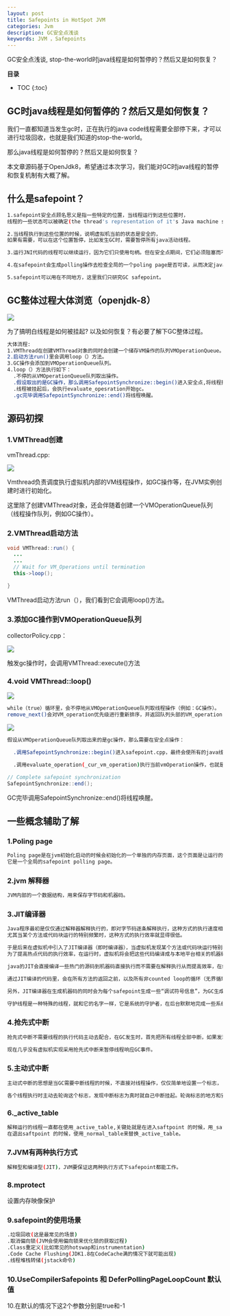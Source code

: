```yaml
---
layout: post
title: Safepoints in HotSpot JVM
categories: Jvm
description: GC安全点浅谈
keywords: JVM ，Safepoints 
---
```


GC安全点浅谈, stop-the-world时java线程是如何暂停的？然后又是如何恢复？

**目录**

* TOC
{:toc}

## GC时java线程是如何暂停的？然后又是如何恢复？

我们一直都知道当发生gc时，正在执行的java code线程需要全部停下来，才可以进行垃圾回收，也就是我们知道的stop-the-world。

那么java线程是如何暂停的？然后又是如何恢复？

本文章源码基于OpenJdk8，希望通过本次学习，我们能对GC时java线程的暂停和恢复机制有大概了解。

## 什么是safepoint？
```sh
1.safepoint安全点顾名思义是指一些特定的位置，当线程运行到这些位置时，
线程的一些状态可以被确定(the thread's representation of it's Java machine state is well described)。

2.当线程执行到这些位置的时候，说明虚拟机当前的状态是安全的，
如果有需要，可以在这个位置暂停，比如发生GC时，需要暂停所有java活动线程。

3.运行JNI代码的线程可以继续运行，因为它们只使用句柄。但在安全点期间，它们必须阻塞而不是加载句柄的内容。

4.在safepoint会生成polling操作去检查全局的一个poling page是否可读，从而决定java线程是否需要挂起。

5.safepoint可以用在不同地方，这里我们只研究GC safepoint。
```

## GC整体过程大体浏览（openjdk-8）

![](/images/posts/jvm/safepoint/1.jpg)

为了搞明白线程是如何被挂起? 以及如何恢复？有必要了解下GC整体过程。

```sh
大体流程:
1.VMThread在创建VMThread对象的同时会创建一个储存VM操作的队列VMOperationQueue。
2.启动方法run()里会调用loop（）方法。
3.GC操作会添加到VMOperationQueue队列。
4.loop（）方法执行如下：
  .不停的从VMOperationQueue队列取出操作。
  .假设取出的是GC操作，那么调用SafepointSynchronize::begin()进入安全点,将线程挂起。
  .线程被挂起后，会执行evaluate_opesration开始gc。
  .gc完毕调用SafepointSynchronize::end()将线程唤醒。
```

## 源码初探

### 1.VMThread创建

vmThread.cpp:

![](/images/posts/jvm/safepoint/2.png)

Vmthread负责调度执行虚拟机内部的VM线程操作，如GC操作等，在JVM实例创建时进行初始化。

这里除了创建VMThread对象，还会伴随着创建一个VMOperationQueue队列（线程操作队列，例如GC操作）。

### 2.VMThread启动方法

```java
void VMThread::run() {
  ...
  ...
  // Wait for VM_Operations until termination
  this->loop();

}
```
VMThread启动方法run（），我们看到它会调用loop()方法。

### 3.添加GC操作到VMOperationQueue队列

collectorPolicy.cpp：

![](/images/posts/jvm/safepoint/7.png)

触发gc操作时，会调用VMThread::execute()方法

### 4.void VMThread::loop()

![](/images/posts/jvm/safepoint/3.png)

```sh
while（true）循环里，会不停地从VMOperationQueue队列取线程操作（例如：GC操作）。
remove_next()会对VM_operation优先级进行重新排序，并返回队列头部的VM_operation，如果没有操作的话会一直等待。
```

![](/images/posts/jvm/safepoint/5.png)

```sh
假设从VMOperationQueue队列取出来的是gc操作，那么需要在安全点操作：

  .调用SafepointSynchronize::begin()进入safepoint.cpp，最终会使所有的java线程挂起。

  .调用evaluate_operation(_cur_vm_operation)执行当前vmOperation操作，也就是GC操作。
```

```java
// Complete safepoint synchronization
SafepointSynchronize::end();
```

GC完毕调用SafepointSynchronize::end()将线程唤醒。


## 一些概念辅助了解

### 1.Poling page

```sh
Poling page是在jvm初始化启动的时候会初始化的一个单独的内存页面，这个页面是让运行的编译过的代码的线程进入停止状态的关键，
它是一个全局的safepoint polling page。 
```

### 2.jvm 解释器

```sh
JVM内部的一个数据结构，用来保存字节码和机器码。
```

### 3.JIT编译器

```sh
Java程序最初是仅仅通过解释器解释执行的，即对字节码逐条解释执行，这种方式的执行速度相对会比较慢，
尤其当某个方法或代码块运行的特别频繁时，这种方式的执行效率就显得很低。

于是后来在虚拟机中引入了JIT编译器（即时编译器），当虚拟机发现某个方法或代码块运行特别频繁时，就会把这些代码认定为“Hot Spot Code”（热点代码），
为了提高热点代码的执行效率，在运行时，虚拟机将会把这些代码编译成与本地平台相关的机器码，并进行各层次的优化，完成这项任务的正是JIT编译器。

java的JIT会直接编译一些热门的源码到机器码直接执行而不需要在解释执行从而提高效率，在编译的代码中，当函数或者方法块返回的时候会去访问一个内存poling页面。

通过JIT编译的代码里，会在所有方法的返回之前，以及所有非counted loop的循环（无界循环）回跳之前放置一个safepoint，为了防止发生GC需要STW时，该线程一直不能暂停。

另外，JIT编译器在生成机器码的同时会为每个safepoint生成一些“调试符号信息”，为GC生成的符号信息是OopMap，指出栈上和寄存器里哪里有GC管理的指针。

守护线程是一种特殊的线程，就和它的名字一样，它是系统的守护者，在后台默默地完成一些系统性的服务，比如垃圾回收线程、JIT线程就可以理解为守护线程。
```

### 4.抢先式中断

```sh
抢先式中断不需要线程的执行代码主动去配合，在GC发生时，首先把所有线程全部中断，如果发现有线程中断的地方不在安全点上，就恢复线程，让它跑到安全点上。

现在几乎没有虚拟机实现采用抢先式中断来暂停线程响应GC事件。 
```

### 5.主动式中断

```sh
主动式中断的思想是当GC需要中断线程的时候，不直接对线程操作，仅仅简单地设置一个标志，

各个线程执行时主动去轮询这个标志，发现中断标志为真时就自己中断挂起。轮询标志的地方和安全点是重合的。
```

### 6._active_table

```sh
解释运行的线程一直都在使用_active_table,关键处就是在进入saftpoint 的时候，用_safept_table替换_active_table,
在退出saftpoint 的时候，使用_normal_table来替换_active_table。
```

### 7.JVM有两种执行方式

```sh
解释型和编译型(JIT)，JVM要保证这两种执行方式下safepoint都能工作。
```

### 8.mprotect

设置内存映像保护

### 9.safepoint的使用场景

```sh
.垃圾回收(这是最常见的场景)
.取消偏向锁(JVM会使用偏向锁来优化锁的获取过程)
.Class重定义(比如常见的hotswap和instrumentation)
.Code Cache Flushing(JDK1.8在CodeCache满的情况下就可能出现)
.线程堆栈转储(jstack命令)
```

### 10.UseCompilerSafepoints 和 DeferPollingPageLoopCount 默认值

10.在默认的情况下这2个参数分别是true和-1
